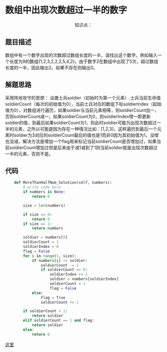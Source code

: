 # 数组中出现次数超过一半的数字

<center>知识点：</center>


## 题目描述
数组中有一个数字出现的次数超过数组长度的一半，请找出这个数字。例如输入一个长度为9的数组{1,2,3,2,2,2,5,4,2}。由于数字2在数组中出现了5次，超过数组长度的一半，因此输出2。如果不存在则输出0。
## 解题思路


采用阵地攻守的思想：
设置士兵soldier（初始时为第一个元素）,士兵当前生命值soldierCount（每次的初始值为0），当前士兵对应的数组下标soldierIndex（起始值为0），对数组进行遍历，如果soldier与当前元素相等，则soldierCount加一，否则soldierCount减一，如果soldierCount为0，则soldierIndex增一即更新soldier的值，到最后如果soldierCount为1，则此时soldier可能为出现次数超过一半的元素，之所以可能是因为存在一种情况比如：[1,2,3]，这样遍历到最后一个元素时soldier为3对应的soldierCount最后的值也是1而非0因为其初始值为1，没增也没减，解决方法是增加一个flag用来标记当前soldierCount是否增加过，如果当前soldierCount增加过但是后来由于减1减到了1则当前soldier就是出现次数超过一半的元素，否则不是。

## 代码
```python
    def MoreThanHalfNum_Solution(self, numbers):
        # write code here
        if numbers is None:
            return 0

        size = len(numbers)

        if size == 0:
            return 0
        if size == 1:
            return numbers

        soldier = numbers[0]
        soldierCount = 1
        soldierIndex = 0
        flag = False
        for i in range(1, size):
            if numbers[i] != soldier:
                soldierCount -= 1
                if soldierCount == 0:
                    soldierIndex += 1
                    soldier = numbers[soldierIndex]
                    soldierCount = 1
                    flag = False
            else:
                flag = True
                soldierCount += 1

        if soldierCount > 1:
            return soldier
        elif soldierCount == 1 and flag:
            return soldier
        else:
            return 0
```

[这里](../Code/27.py)